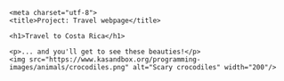 <!DOCTYPE html>
<html>
  <head>
    <!-- Global site tag (gtag.js) - Google Analytics -->
<script async src="https://www.googletagmanager.com/gtag/js?id=UA-158279240-1"></script>
<script>
  window.dataLayer = window.dataLayer || [];
  function gtag(){dataLayer.push(arguments);}
  gtag('js', new Date());

  gtag('config', 'UA-158279240-1');
</script>

    <meta charset="utf-8">
    <title>Project: Travel webpage</title>
  </head>
  <body>
    
    <h1>Travel to Costa Rica</h1>
    
    <p>... and you'll get to see these beauties!</p>
    <img src="https://www.kasandbox.org/programming-images/animals/crocodiles.png" alt="Scary crocodiles" width="200"/>
  </body>
 </html>
